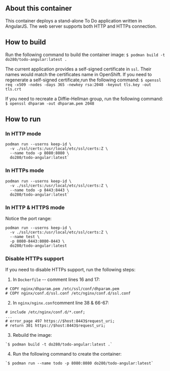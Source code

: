 ## About this container
This container deploys a stand-alone To Do application written in AngularJS.
The web server supports both HTTP and HTTPs connection.

## How to build
Run the following command to build the container image:
`$ podman build -t do280/todo-angular:latest .`

The current application provides a self-signed certificate in `ssl`. Their names
would match the certificates name in OpenShift.
If you need to regenerate a self-signed certificate,run the following command:
`$ openssl req -x509 -nodes -days 365 -newkey rsa:2048 -keyout tls.key -out tls.crt`

If you need to recreate a Diffie-Hellman group, run the following command:
`$ openssl dhparam -out dhparam.pem 2048`

## How to run

### In HTTP mode
```
podman run --userns keep-id \
  -v ./ssl/certs:/usr/local/etc/ssl/certs:Z \
  --name todo -p 8080:8080 \
  do280/todo-angular:latest`
```

### In HTTPs mode
```
podman run --userns keep-id \
  -v ./ssl/certs:/usr/local/etc/ssl/certs:Z \
  --name todo -p 8443:8443 \
  do280/todo-angular:latest`
```

### In HTTP & HTTPS mode
Notice the port range:

```
podman run --userns keep-id \
  -v ./ssl/certs:/usr/local/etc/ssl/certs:Z \
  --name test \
  -p 8080-8443:8080-8443 \
  do280/todo-angular:latest
```

### Disable HTTPs support
If you need to disable HTTPs support, run the following steps:

  1. In `Dockerfile` -- comment lines 16 and 17:
  ```
  # COPY nginx/dhparam.pem /etc/ssl/conf/dhparam.pem
  # COPY nginx/conf.d/ssl.conf /etc/nginx/conf.d/ssl.conf
  ```
  2. In `nginx/nginx.conf`comment line 38 & 66-67:
  ```
  # include /etc/nginx/conf.d/*.conf;
  ...
  # error_page 497 https://$host:8443$request_uri;
  # return 301 https://$host:8443$request_uri;
  ```
  3. Rebuild the image:
  ```
  `$ podman build -t do280/todo-angular:latest .`
  ```
  4. Run the following command to create the container:
  ```
  `$ podman run --name todo -p 8080:8080 do280/todo-angular:latest`
  ```
